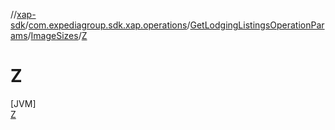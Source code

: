 //[xap-sdk](../../../../../index.md)/[com.expediagroup.sdk.xap.operations](../../../index.md)/[GetLodgingListingsOperationParams](../../index.md)/[ImageSizes](../index.md)/[Z](index.md)

# Z

[JVM]\
[Z](index.md)
